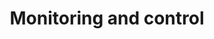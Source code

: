 ---
title: "Monitoring and control"
permalink: en/code/documentation/admin/configuration/monitoring.html
lang: en
---